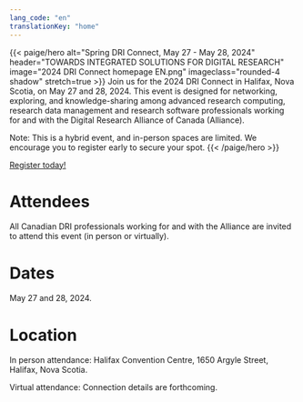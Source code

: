 ```yaml
---
lang_code: "en"
translationKey: "home"
---
```


{{< paige/hero
    alt="Spring DRI Connect, May 27 - May 28, 2024"
    header="TOWARDS INTEGRATED SOLUTIONS FOR DIGITAL RESEARCH"
    image="2024 DRI Connect homepage EN.png"
    imageclass="rounded-4 shadow"
    stretch=true >}}
Join us for the 2024 DRI Connect in Halifax, Nova Scotia, on May 27 and 28, 2024. This event is designed for networking, exploring, and knowledge-sharing among advanced research computing, research data management and research software professionals working for and with the Digital Research Alliance of Canada (Alliance).  

Note: This is a hybrid event, and in-person spaces are limited. We encourage you to register early to secure your spot. 
{{< /paige/hero >}}

<p class="text-center">
  <a class="btn btn-primary btn-lg" href="https://events.myconferencesuite.com/DRIConnect/reg/form/edit" role="button" aria-disabled="false" target="_blank">
    Register today!
  </a>
</p>

# Attendees
All Canadian DRI professionals working for and with the Alliance are invited to attend this event (in person or virtually).

# Dates
May 27 and 28, 2024. 

# Location
In person attendance: Halifax Convention Centre, 1650 Argyle Street, Halifax, Nova Scotia. 

Virtual attendance: Connection details are forthcoming. 